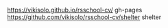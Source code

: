 https://vikisolo.github.io/rsschool-cv/
 gh-pages
https://github.com/vikisolo/rsschool-cv/shelter
 shelter
